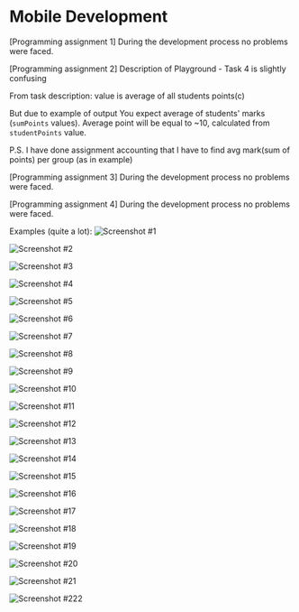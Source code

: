 # Mobile Development

[Programming assignment 1] During the development process no problems were faced.

[Programming assignment 2] Description of Playground - Task 4 is slightly confusing

From task description: value is average of all students points(c)

But due to example of output You expect average of students' marks (`sumPoints` values).
Average point will be equal to ~10, calculated from `studentPoints` value.

P.S. I have done assignment accounting that I have to find avg mark(sum of points) per group (as in example)

[Programming assignment 3] During the development process no problems were faced.

[Programming assignment 4] During the development process no problems were faced.

Examples (quite a lot):
![Screenshot #1](examples/Assignment4/1.jpg)

![Screenshot #2](examples/Assignment4/2.jpg)

![Screenshot #3](examples/Assignment4/3.jpg)

![Screenshot #4](examples/Assignment4/4.jpg)

![Screenshot #5](examples/Assignment4/5.jpg)

![Screenshot #6](examples/Assignment4/6.jpg)

![Screenshot #7](examples/Assignment4/7.jpg)

![Screenshot #8](examples/Assignment4/8.jpg)

![Screenshot #9](examples/Assignment4/9.jpg)

![Screenshot #10](examples/Assignment4/10.jpg)

![Screenshot #11](examples/Assignment4/11.jpg)

![Screenshot #12](examples/Assignment4/12.jpg)

![Screenshot #13](examples/Assignment4/13.jpg)

![Screenshot #14](examples/Assignment4/14.jpg)

![Screenshot #15](examples/Assignment4/15.jpg)

![Screenshot #16](examples/Assignment4/16.jpg)

![Screenshot #17](examples/Assignment4/17.jpg)

![Screenshot #18](examples/Assignment4/18.jpg)

![Screenshot #19](examples/Assignment4/19.jpg)

![Screenshot #20](examples/Assignment4/20.jpg)

![Screenshot #21](examples/Assignment4/21.jpg)

![Screenshot #222](examples/Assignment4/22.jpg)
